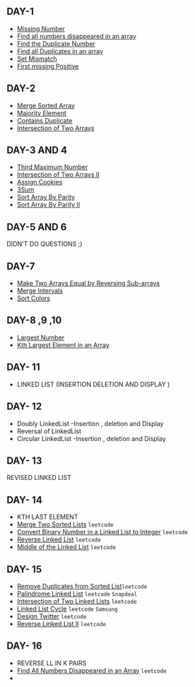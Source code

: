 ## DAY-1
- [Missing Number](https://leetcode.com/problems/missing-number/)
- [Find all numbers disappeared in an array](https://leetcode.com/problems/find-all-numbers-disappeared-in-an-array/)
- [Find the Duplicate Number](https://leetcode.com/problems/find-the-duplicate-number/)
- [Find all Duplicates in an array](https://leetcode.com/problems/find-all-duplicates-in-an-array/)
- [Set Mismatch](https://leetcode.com/problems/set-mismatch/)
- [First missing Positive](https://leetcode.com/problems/first-missing-positive/)


## DAY-2
- [Merge Sorted Array](https://leetcode.com/problems/merge-sorted-array/)
- [Majority Element](https://leetcode.com/problems/majority-element/)
- [Contains Duplicate](https://leetcode.com/problems/contains-duplicate/)
- [Intersection of Two Arrays](https://leetcode.com/problems/intersection-of-two-arrays/)

## DAY-3 AND 4
- [Third Maximum Number](https://leetcode.com/problems/third-maximum-number/)
- [Intersection of Two Arrays II](https://leetcode.com/problems/intersection-of-two-arrays-ii/)
- [Assign Cookies](https://leetcode.com/problems/assign-cookies/)
- [3Sum](https://leetcode.com/problems/3sum/)
- [Sort Array By Parity](https://leetcode.com/problems/sort-array-by-parity/)
- [Sort Array By Parity II](https://leetcode.com/problems/sort-array-by-parity-ii/)

## DAY-5 AND 6
DIDN'T DO QUESTIONS ;)

## DAY-7
- [Make Two Arrays Equal by Reversing Sub-arrays](https://leetcode.com/problems/make-two-arrays-equal-by-reversing-sub-arrays/)
- [Merge Intervals](https://leetcode.com/problems/merge-intervals/)
- [Sort Colors](https://leetcode.com/problems/sort-colors/)

## DAY-8 ,9 ,10
- [Largest Number](https://leetcode.com/problems/largest-number/)
- [Kth Largest Element in an Array](https://leetcode.com/problems/kth-largest-element-in-an-array/)

## DAY- 11
- LINKED LIST (INSERTION DELETION AND DISPLAY )

## DAY- 12
- Doubly LinkedList -Insertion , deletion and Display
- Reversal of LinkedList
- Circular LinkedList -Insertion , deletion and Display

## DAY- 13
REVISED LINKED LIST

## DAY- 14
- KTH LAST ELEMENT
- [Merge Two Sorted Lists](https://leetcode.com/problems/merge-two-sorted-lists/) `leetcode`
- [Convert Binary Number in a Linked List to Integer](https://leetcode.com/problems/convert-binary-number-in-a-linked-list-to-integer/) `leetcode`
- [Reverse Linked List](https://leetcode.com/problems/reverse-linked-list/) `leetcode`
- [Middle of the Linked List](https://leetcode.com/problems/middle-of-the-linked-list/) `leetcode`

## DAY- 15
- [Remove Duplicates from Sorted List](https://leetcode.com/problems/remove-duplicates-from-sorted-list/)`leetcode`
- [Palindrome Linked List](https://leetcode.com/problems/palindrome-linked-list/) `leetcode` `Snapdeal`
- [Intersection of Two Linked Lists](https://leetcode.com/problems/intersection-of-two-linked-lists/) `leetcode`
- [Linked List Cycle](https://leetcode.com/problems/linked-list-cycle/) `leetcode` `Samsung`
- [Design Twitter](https://leetcode.com/problems/design-twitter/) `leetcode`
- [Reverse Linked List II](https://leetcode.com/problems/reverse-linked-list-ii/) `leetcode`

## DAY- 16
- REVERSE LL IN K PAIRS
- [Find All Numbers Disappeared in an Array](https://leetcode.com/problems/find-all-numbers-disappeared-in-an-array/) `leetcode`
-  
